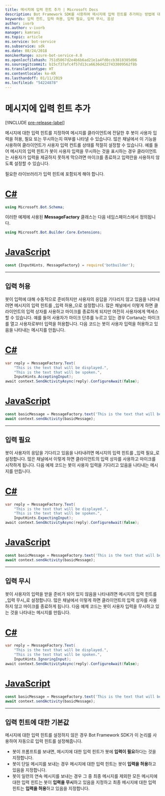 ```yaml
---
title: 메시지에 입력 힌트 추가 | Microsoft Docs
description: Bot Framework SDK를 사용하여 메시지에 입력 힌트를 추가하는 방법에 대해 알아봅니다.
keywords: 입력 힌트, 입력 허용, 입력 필요, 입력 무시, 음성
author: ivorb
ms.author: v-ivorb
manager: kamrani
ms.topic: article
ms.service: bot-service
ms.subservice: sdk
ms.date: 08/24/2018
monikerRange: azure-bot-service-4.0
ms.openlocfilehash: 751d5067d2e4b6b6ad21e1a4fd0ccb3818385d06
ms.sourcegitcommit: b15cf37afc4f57d13ca6636d4227433809562f8b
ms.translationtype: HT
ms.contentlocale: ko-KR
ms.lasthandoff: 01/11/2019
ms.locfileid: "54224878"
---
```

# <a name="add-input-hints-to-messages"></a>메시지에 입력 힌트 추가

[!INCLUDE [pre-release-label](~/includes/pre-release-label.md)]

메시지에 대한 입력 힌트를 지정하여 메시지를 클라이언트에 전달한 후 봇이 사용자 입력을 허용, 필요 또는 무시하는지 여부를 나타낼 수 있습니다. 많은 채널에서 이 기능을 사용하여 클라이언트가 사용자 입력 컨트롤 상태를 적절히 설정할 수 있습니다. 예를 들어 메시지의 입력 힌트가 봇이 사용자 입력을 무시하는 것을 표시하는 경우 클라이언트는 사용자가 입력을 제공하지 못하게 막으려면 마이크를 종료하고 입력란을 사용하지 않도록 설정할 수 있습니다.

필요한 라이브러리가 입력 힌트에 포함되게 해야 합니다.

# <a name="ctabcs"></a>[C#](#tab/cs)

```cs
using Microsoft.Bot.Schema;
```

<!--TODO: Remove the following remark after the next release of the NuGet packages.-->

이러한 예제에 사용된 **MessageFactory** 클래스는 다음 네임스페이스에서 정의됩니다.

```cs
using Microsoft.Bot.Builder.Core.Extensions;
```

# <a name="javascripttabjs"></a>[JavaScript](#tab/js)

```javascript
const {InputHints, MessageFactory} = require('botbuilder');
```

---

## <a name="accepting-input"></a>입력 허용

봇이 입력에 대해 수동적으로 준비하지만 사용자의 응답을 기다리지 않고 있음을 나타내려면 메시지의 입력 힌트를 _입력 허용_으로 설정합니다. 많은 채널에서 이렇게 하면 클라이언트의 입력 상자를 사용하고 마이크를 종료하게 되지만 여전히 사용자에게 액세스할 수 있습니다. 예를 들어 사용자가 마이크 단추를 누르고 있는 경우 Cortana는 마이크를 열고 사용자로부터 입력을 허용합니다. 다음 코드는 봇이 사용자 입력을 허용하고 있음을 나타내는 메시지를 만듭니다.

# <a name="ctabcs"></a>[C#](#tab/cs)

```csharp
var reply = MessageFactory.Text(
    "This is the text that will be displayed.",
    "This is the text that will be spoken.",
    InputHints.AcceptingInput);
await context.SendActivityAsync(reply).ConfigureAwait(false);
```

# <a name="javascripttabjs"></a>[JavaScript](#tab/js)

```javascript
const basicMessage = MessageFactory.text('This is the text that will be displayed.', 'This is the text that will be spoken.', InputHints.AcceptingInput);
await context.sendActivity(basicMessage);
```

---

## <a name="expecting-input"></a>입력 필요

봇이 사용자의 응답을 기다리고 있음을 나타내려면 메시지의 입력 힌트를 _입력 필요_로 설정합니다. 많은 채널에서 이렇게 하면 클라이언트의 입력 상자를 사용하고 마이크를 시작하게 됩니다. 다음 예제 코드는 봇이 사용자 입력을 기다리고 있음을 나타내는 메시지를 만듭니다.

# <a name="ctabcs"></a>[C#](#tab/cs)

```csharp
var reply = MessageFactory.Text(
    "This is the text that will be displayed.",
    "This is the text that will be spoken.",
    InputHints.ExpectingInput);
await context.SendActivityAsync(reply).ConfigureAwait(false);
```

# <a name="javascripttabjs"></a>[JavaScript](#tab/js)

```javascript
const basicMessage = MessageFactory.text('This is the text that will be displayed.', 'This is the text that will be spoken.', InputHints.ExpectingInput);
await context.sendActivity(basicMessage);
```

---

## <a name="ignoring-input"></a>입력 무시

봇이 사용자의 입력을 받을 준비가 되어 있지 않음을 나타내려면 메시지의 입력 힌트를 _입력 무시_로 설정합니다. 많은 채널에서 이렇게 하면 클라이언트의 입력 상자를 사용하지 않고 마이크를 종료하게 됩니다. 다음 예제 코드는 봇이 사용자 입력을 무시하고 있는 것을 나타내는 메시지를 만듭니다.

# <a name="ctabcs"></a>[C#](#tab/cs)

```csharp
var reply = MessageFactory.Text(
    "This is the text that will be displayed.",
    "This is the text that will be spoken.",
    InputHints.IgnoringInput);
await context.SendActivityAsync(reply).ConfigureAwait(false);
```

# <a name="javascripttabjs"></a>[JavaScript](#tab/js)

```javascript
const basicMessage = MessageFactory.text('This is the text that will be displayed.', 'This is the text that will be spoken.', InputHints.IgnoringInput);
await context.sendActivity(basicMessage);
```

---

## <a name="default-values-for-input-hint"></a>입력 힌트에 대한 기본값

메시지에 대한 입력 힌트를 설정하지 않은 경우 Bot Framework SDK가 이 논리를 사용하여 자동으로 입력 힌트를 설정해줍니다.

- 봇이 프롬프트를 보내면, 메시지에 대한 입력 힌트가 봇에 **입력이 필요**하다는 것을 지정합니다.</li>
- 봇이 단일 메시지를 보내는 경우 메시지에 대한 입력 힌트는 봇이 **입력을 허용**하고 있음을 지정합니다.</li>
- 봇이 일련의 연속 메시지를 보내는 경우 그 중 최종 메시지를 제외한 모든 메시지에 대한 입력 힌트는 봇이 **입력을 무시**하고 있음을 지정하고 최종 메시지에 대한 입력 힌트는 **입력을 허용**하고 있음을 지정합니다.

